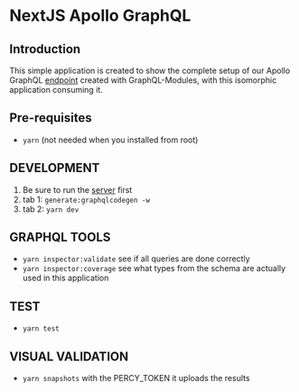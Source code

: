 # NextJS Apollo GraphQL

## Introduction
This simple application is created to show the complete setup of our Apollo GraphQL [endpoint](../server/README.md) created with GraphQL-Modules, with this isomorphic application consuming it.

## Pre-requisites
- `yarn` (not needed when you installed from root)

## DEVELOPMENT
1. Be sure to run the [server](../server/README.md) first
2. tab 1: `generate:graphqlcodegen -w`
3. tab 2: `yarn dev`


## GRAPHQL TOOLS

- `yarn inspector:validate` see if all queries are done correctly
- `yarn inspector:coverage` see what types from the schema are actually used in this application

## TEST
- `yarn test`

## VISUAL VALIDATION

- `yarn snapshots` with the PERCY_TOKEN it uploads the results